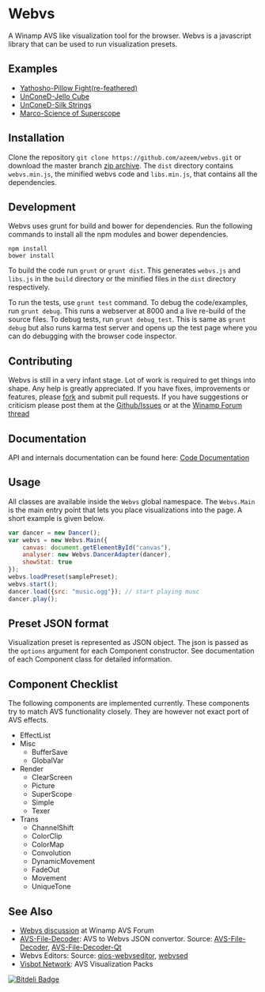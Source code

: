 # Webvs

A Winamp AVS like visualization tool for the browser. Webvs is a
javascript library that can be used to run visualization presets.

## Examples

+ [Yathosho-Pillow Fight(re-feathered)](http://azeemarshad.in/webvs/examples/PilloFight.html)
+ [UnConeD-Jello Cube](http://azeemarshad.in/webvs/examples/JelloCube.html)
+ [UnConeD-Silk Strings](http://azeemarshad.in/webvs/examples/SilkString.html)
+ [Marco-Science of Superscope](http://azeemarshad.in/webvs/examples/SuperscopeScience.html)

## Installation

Clone the repository `git clone https://github.com/azeem/webvs.git`
or download the master branch [zip archive](https://github.com/azeem/webvs/archive/master.zip). The `dist` directory contains `webvs.min.js`, the minified webvs code and `libs.min.js`, that contains all the dependencies.

## Development

Webvs uses grunt for build and bower for dependencies. Run the following commands to install all the npm modules and bower dependencies.

	npm install
    bower install

To build the code run `grunt` or `grunt dist`. This generates `webvs.js` and `libs.js` in the `build` directory or the minified files in the `dist` directory respectively.

To run the tests, use `grunt test` command. To debug the code/examples, run `grunt debug`. This runs a webserver at 8000 and a live re-build of the source files.
To debug tests, run `grunt debug_test`. This is same as `grunt debug` but also runs karma test server and opens up the test page where you can do debugging with 
the browser code inspector.

## Contributing

Webvs is still in a very infant stage. Lot of work is required to get things into shape. Any help is greatly appreciated. If you have fixes, improvements or features, please 
[fork](https://github.com/azeem/webvs/fork) and submit pull requests. If you have suggestions or criticism please post them at the [Github/Issues](https://github.com/azeem/webvs/issues) or at the [Winamp Forum thread](http://forums.winamp.com/showthread.php?t=364566)

## Documentation

API and internals documentation can be found here: [Code Documentation](http://azeemarshad.in/webvs)

## Usage

All classes are available inside the `Webvs` global namespace. The `Webvs.Main` is the main entry point that lets you place visualizations into the page. A short example is given below.

```js
var dancer = new Dancer();
var webvs = new Webvs.Main({
    canvas: document.getElementById("canvas"),
    analyser: new Webvs.DancerAdapter(dancer),
    showStat: true
});
webvs.loadPreset(samplePreset);
webvs.start();
dancer.load({src: "music.ogg"}); // start playing musc
dancer.play();
```

## Preset JSON format

Visualization preset is represented as JSON object. The json is passed as the `options` argument for each Component constructor. See documentation of each Component class for detailed information.

## Component Checklist

The following components are implemented currently. These components try to match AVS functionality closely. They are however not exact port of AVS effects.

+ EffectList
+ Misc
	+ BufferSave
    + GlobalVar
+ Render
	+ ClearScreen
    + Picture
    + SuperScope
    + Simple
    + Texer
+ Trans
	+ ChannelShift
    + ColorClip
    + ColorMap
    + Convolution
    + DynamicMovement
    + FadeOut
    + Movement
    + UniqueTone

## See Also

+ [Webvs discussion](http://forums.winamp.com/showthread.php?t=364566) at Winamp AVS Forum
+ [AVS-File-Decoder](http://decoder.visbot.net/): AVS to Webvs JSON convertor. Source: [AVS-File-Decoder](https://github.com/grandchild/AVS-File-Decoder), [AVS-File-Decoder-Qt](https://github.com/grandchild/AVS-File-Decoder-Qt)
+ Webvs Editors: Source: [qios-webvseditor](https://github.com/QOAL/qios-webvseditor), [webvsed](https://github.com/azeem/webvsed)
+ [Visbot Network](http://visbot.net/): AVS Visualization Packs

[![Bitdeli Badge](https://d2weczhvl823v0.cloudfront.net/azeem/webvs/trend.png)](https://bitdeli.com/free "Bitdeli Badge")
